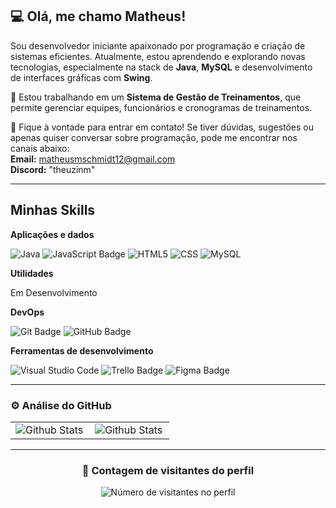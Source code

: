 ## 💻 Olá, me chamo Matheus!

Sou desenvolvedor iniciante apaixonado por programação e criação de sistemas eficientes. Atualmente, estou aprendendo e explorando novas tecnologias, especialmente na stack de **Java**, **MySQL** e desenvolvimento de interfaces gráficas com **Swing**.

🔭 Estou trabalhando em um **Sistema de Gestão de Treinamentos**, que permite gerenciar equipes, funcionários e cronogramas de treinamentos.

💬 Fique à vontade para entrar em contato! Se tiver dúvidas, sugestões ou apenas quiser conversar sobre programação, pode me encontrar nos canais abaixo:  
**Email:** [matheusmschmidt12@gmail.com](mailto:matheusmschmidt12@gmail.com)  
**Discord:** "theuzinm"

---
## Minhas Skills

**Aplicações e dados**

![Java](https://img.shields.io/badge/Java-ED8B00?style=for-the-badge&logo=openjdk&logoColor=white)
![JavaScript Badge](https://img.shields.io/badge/JavaScript-F7DF1E?logo=javascript&logoColor=000&style=for-the-badge)
![HTML5](https://img.shields.io/badge/html5-E34F26?style=for-the-badge&logo=html5&logoColor=white)
![CSS](https://img.shields.io/badge/CSS-239120?&style=for-the-badge&logo=css3&logoColor=white)
![MySQL](https://img.shields.io/badge/MySQL-4479A1?style=for-the-badge&logo=mysql&logoColor=white)

**Utilidades**

Em Desenvolvimento

**DevOps**

![Git Badge](https://img.shields.io/badge/Git-F05032?logo=git&logoColor=fff&style=for-the-badge)
![GitHub Badge](https://img.shields.io/badge/GitHub-181717?logo=github&logoColor=fff&style=for-the-badge)

**Ferramentas de desenvolvimento**

![Visual Studio Code](https://img.shields.io/badge/VS_Code-007ACC?logo=visual-studio-code&logoColor=white&style=for-the-badge)
![Trello Badge](https://img.shields.io/badge/Trello-0052CC?logo=trello&logoColor=fff&style=for-the-badge)
![Figma Badge](https://img.shields.io/badge/Figma-F24E1E?logo=figma&logoColor=fff&style=for-the-badge)

---

### ⚙️ Análise do GitHub

<table>
  <tr>
    <td>
      <img
        align="left"
        src="https://github-readme-stats.vercel.app/api?username=Arescoderx&theme=prussian&hide_border=false&include_all_commits=true"
        alt="Github Stats"
      />
    </td>
    <td>
      <img
        align="left"
        src="https://github-readme-stats.vercel.app/api/top-langs/?username=Arescoderx&theme=prussian&hide_border=false&include_all_commits=true&count_private=true&layout=compact"
        alt="Github Stats"
      />
    </td>
  </tr>
</table>

---


<div align="center">
  <h3><b>📍 Contagem de visitantes do perfil</b></h3>
</div>

<p align="center">
  <img
    src="https://profile-counter.glitch.me/Arescoderx/count.svg"
    alt="Número de visitantes no perfil"
  />
</p>

